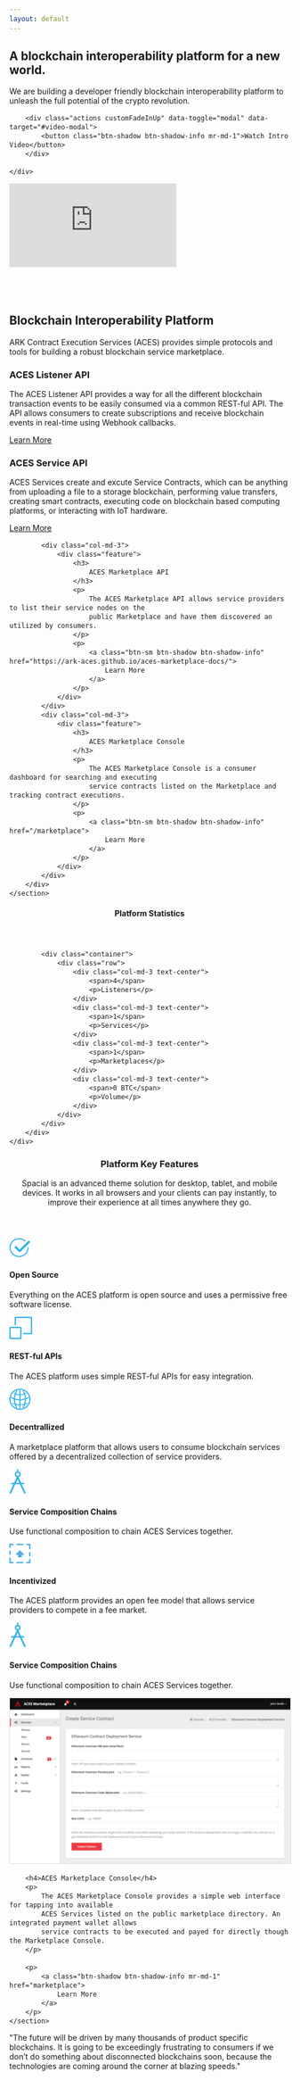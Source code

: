```yaml
---
layout: default
---
```


<div class="business-hero">
    <div class="container">
        <h2 class="customFadeInUp">
            A blockchain interoperability platform for a new world.
        </h2>
        <p class="customFadeInUp">
            We are building a developer friendly blockchain interoperability platform 
            to unleash the full potential of the crypto revolution.
        </p>

        <div class="actions customFadeInUp" data-toggle="modal" data-target="#video-modal">
            <button class="btn-shadow btn-shadow-info mr-md-1">Watch Intro Video</button>
        </div>

    </div>
</div>

<div class="modal fade" tabindex="-1" role="dialog" id="video-modal">
  <div class="modal-dialog modal-lg modal-xlg">
    <div class="modal-content">
        <div class="modal-body">
        <div class="embed-responsive  embed-responsive-16by9">
            <iframe id="youtube_player" class="yt_player_iframe" type="text/html" src="https://www.youtube.com/embed/X94qHbZBYA8?enablejsapi=1&version=3&playerapiid=ytplayer" 
            frameborder="0" allowscriptaccess="always">
            </iframe>
        </div>
      </div>
    </div>
  </div>
</div>
<script>
$('#video-modal').on('hide.bs.modal', function (e) {
   $('.yt_player_iframe')[0].contentWindow.postMessage('{"event":"command","func":"' + 'stopVideo' + '","args":""}', '*');
});
</script>



<div class="spacial-features" data-scroll style="    margin: 80px auto 0;
                                                     max-width: 1400px;">
    <section class="container-fluid">
        <div class="row no-gutters">
            <div class="col-12">
                <div class="header">
                    <h2>Blockchain Interoperability Platform</h2>
                    <p>
                        ARK Contract Execution Services (ACES) provides simple protocols and 
                        tools for building a robust blockchain service marketplace.
                    </p>
                </div>
            </div>
        </div>
        <div class="row">
            <div class="col-md-3">
                <div class="feature">
                    <h3>
                        ACES Listener API
                    </h3>
                    <p>
                        The ACES Listener API provides a way for all the different blockchain transaction events 
                        to be easily consumed via a common REST-ful API. The API allows consumers to create 
                        subscriptions and receive blockchain events in real-time using Webhook callbacks.
                    </p>
                    <p>
                        <a class="btn-sm btn-shadow btn-shadow-info" href="https://ark-aces.github.io/aces-listener-docs/">
                            Learn More
                        </a>
                    </p>
                </div>
            </div>
            <div class="col-md-3">
                <div class="feature">
                    <h3>
                        ACES Service API
                    </h3>
                    <p>
                        ACES Services create and excute Service Contracts, which can be anything from uploading a 
                        file to a storage blockchain, 
                        performing value transfers, creating smart contracts, executing code on blockchain based 
                        computing platforms, or interacting with IoT hardware.
                    </p>
                    <p>
                        <a class="btn-sm btn-shadow btn-shadow-info" href="https://ark-aces.github.io/aces-service-docs/">
                            Learn More
                        </a>
                    </p>
                </div>
            </div>

            <div class="col-md-3">
                <div class="feature">
                    <h3>
                        ACES Marketplace API
                    </h3>
                    <p>
                        The ACES Marketplace API allows service providers to list their service nodes on the
                        public Marketplace and have them discovered an utilized by consumers.
                    </p>
                    <p>
                        <a class="btn-sm btn-shadow btn-shadow-info" href="https://ark-aces.github.io/aces-marketplace-docs/">
                            Learn More
                        </a>
                    </p>
                </div>
            </div>
            <div class="col-md-3">
                <div class="feature">
                    <h3>
                        ACES Marketplace Console
                    </h3>
                    <p>
                        The ACES Marketplace Console is a consumer dashboard for searching and executing
                        service contracts listed on the Marketplace and tracking contract executions.
                    </p>
                    <p>
                        <a class="btn-sm btn-shadow btn-shadow-info" href="/marketplace">
                            Learn More
                        </a>
                    </p>
                </div>
            </div>
        </div>
    </section>

</div>


<div class="index-clients">
    <div class="container">
        <header>
            <h4>Platform Statistics</h4>
        </header>
        <div class="about-2-stats">

            <div class="container">
                <div class="row">
                    <div class="col-md-3 text-center">
                        <span>4</span>
                        <p>Listeners</p>
                    </div>
                    <div class="col-md-3 text-center">
                        <span>1</span>
                        <p>Services</p>
                    </div>
                    <div class="col-md-3 text-center">
                        <span>1</span>
                        <p>Marketplaces</p>
                    </div>
                    <div class="col-md-3 text-center">
                        <span>0 BTC</span>
                        <p>Volume</p>
                    </div>
                </div>
            </div>
        </div>
    </div>
</div>

<div class="index-features" data-scroll>
    <div class="container">
        <header>
            <h3>Platform Key Features</h3>
            <p>
                Spacial is an advanced theme solution for desktop, tablet, and mobile devices. It works in all browsers and your clients can pay instantly, to improve their experience at all times anywhere they go.
            </p>
        </header>
        <section class="features">
            <div class="row">
                <div class="col-md-6 feature">
                    <img src="images/icons/features-icon-ok.png" class="icon" />
                    <section>
                        <h4>
                            Open Source
                        </h4>
                        <p>
                            Everything on the ACES platform is open source and uses a permissive free software license.
                        </p>
                    </section>
                </div>
                <div class="col-md-6 feature">
                    <img src="images/icons/features-icon-canvas.png" class="icon" />
                    <section>
                        <h4>
                            REST-ful APIs
                        </h4>
                        <p>
                            The ACES platform uses simple REST-ful APIs for easy integration.
                        </p>
                    </section>
                </div>
            </div>
            <div class="row">
                <div class="col-md-6 feature">
                    <img src="images/icons/features-icon-world.png" class="icon" />
                    <section>
                        <h4>
                            Decentrallized
                        </h4>
                        <p>
                            A marketplace platform that allows users to consume blockchain services offered by a 
                            decentralized collection of service providers. 
                        </p>
                    </section>
                </div>
                <div class="col-md-6 feature">
                    <img src="images/icons/features-icon-compass.png" class="icon" />
                    <section>
                        <h4>
                            Service Composition Chains
                        </h4>
                        <p>
                            Use functional composition to chain ACES Services together.
                        </p>
                    </section>
                </div>
            </div>
            <div class="row">
                <div class="col-md-6 feature">
                    <img src="images/icons/features-icon-upload.png" class="icon" />
                    <section>
                        <h4>
                            Incentivized
                        </h4>
                        <p>
                            The ACES platform provides an open fee model that allows service providers
                            to compete in a fee market.
                        </p>
                    </section>
                </div>
                <div class="col-md-6 feature">
                    <img src="images/icons/features-icon-compass.png" class="icon" />
                    <section>
                        <h4>
                            Service Composition Chains
                        </h4>
                        <p>
                            Use functional composition to chain ACES Services together.
                        </p>
                    </section>
                </div>
            </div>
        </section>
    </div>
</div>


<div class="index-devices" data-scroll>
    <section class="clearfix">
        <img src="assets/images/aces-marketplace-contract-form.png" class="img-fluid devices"  style="border:1px solid #ddd"/>

        <h4>ACES Marketplace Console</h4>
        <p>
            The ACES Marketplace Console provides a simple web interface for tapping into available 
            ACES Services listed on the public marketplace directory. An integrated payment wallet allows
            service contracts to be executed and payed for directly though the Marketplace Console.
        </p>

        <p>
            <a class="btn-shadow btn-shadow-info mr-md-1" href="marketplace">
                Learn More
            </a>
        </p>
    </section>
</div>


<div class="business-single-client" style="height: 400px" data-scroll>
    <div class="quote-wrapper">
        <p>
            "The future will be driven by many thousands of product specific blockchains. It is going to be 
            exceedingly frustrating to consumers if we don’t do something about disconnected blockchains soon, 
            because the technologies are coming around the corner at blazing speeds."
        </p>
    </div>
</div>



<div class="agency-from-the-blog" style="display:none">
    <div class="container">
        <h3>Latest Posts</h3>
        <div class="row">
            <div class="col-md-4">
                <div class="post">
                    <a href="#" class="pic" style="background-image:url('images/unsplash/photo-1422665717225-1a37f226c92a.jpg');">
                    </a>
                    <div class="title">
                        A Future of Cryptocurrencies and Blockchains
                    </div>
                    <div class="min-read">
                        3 min read
                    </div>
                    <p>
                        What is the real world use case for ACES? The real world use case may not have arrived quite yet, but it’s fast approaching.
                    </p>
                </div>
            </div>
            <div class="col-md-4">
                <div class="post">
                    <a href="#" class="pic" style="background-image:url('images/unsplash/photo-1424873380396-9580028d74db.jpg');">
                    </a>
                    <div class="title">
                        ACES Completes ARK Authentication Listeners for ARK, Bitcoin, Ethereum, and Litecoin
                    </div>
                    <div class="min-read">
                        4 min read
                    </div>
                    <p>
                        This release is an expansion and improvement to our existing listener protocol, providing high 
                        quality features that will support a robust blockchain service ecosystem. This release also includes
                        deployment of stake-based listeners for ARK and Ethereum, which you can begin using immediately to 
                        build services. We will be deploying two additional listeners for Bitcoin and Litecoin alongside 
                        our release of services in the coming weeks.
                    </p>
                </div>
            </div>
            <div class="col-md-4">
                <div class="post">
                    <a href="#" class="pic" style="background-image:url('images/unsplash/photo-1478059425650-ca13d6d422f4.jpg');">
                    </a>
                    <div class="title">
                        Development of the ARK and Bitcoin Listeners Completed
                    </div>
                    <div class="min-read">
                        3 min read
                    </div>
                    <p>
                        The listener is the component that plugs into a blockchain (such as Bitcoin) and provides 
                        standardized API access for ARK services to receive data from a blockchain. The listener stands 
                        on its own, and does not necessarily need to be run by the same person running a service.
                    </p>
                </div>
            </div>
        </div>
    </div>
</div>


<div class="index-clients">
    <div class="container">
        <header>
            <h4>Connecting the best blockchain technologies</h4>
        </header>
        <div class="row justify-content-center icons">
            <div class="col-12 col-md-3 col-lg">
                <i class="img-fluid mb-4 cc ARK" title="ARK"></i>
            </div>
            <div class="col-12 col-md-3 col-lg">
                <i class="img-fluid mb-4 cc BTC" title="BTC"></i>
            </div>
            <div class="col-12 col-md-3 col-lg">
                <i class="img-fluid mb-4 cc LTC" title="LTC"></i>
            </div>
            <div class="col-12 col-md-3 col-lg">
                <i class="img-fluid mb-4 cc XMR" title="XMR"></i>
            </div>
            <div class="col-12 col-md-3 col-lg">
                <i class="img-fluid mb-4 cc ETH" title="ETH"></i>
            </div>
            <div class="col-12 col-md-3 col-lg">
                <i class="img-fluid mb-4 cc IOTA" title="IOTA"></i>
            </div>
            <div class="col-12 col-md-3 col-lg">
                <i class="img-fluid mb-4 cc NEO" title="NEO"></i>
            </div>
            <div class="col-12 col-md-3 col-lg">
                <i class="img-fluid mb-4 cc SIA" title="SIA"></i>
            </div>
            <div class="col-12 col-md-3 col-lg">
                <i class="img-fluid mb-4 cc GNT" title="GNT"></i>
            </div>
        </div>
    </div>
</div>